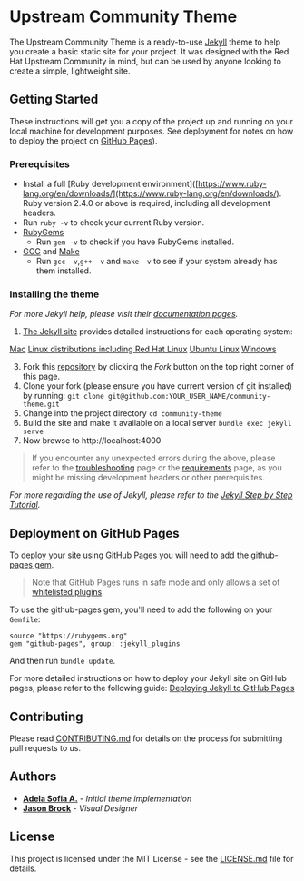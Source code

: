 # Upstream Community Theme

The Upstream Community Theme is a ready-to-use [Jekyll](https://jekyllrb.com/) theme to help you create a basic static site for your project. It was designed with the Red Hat Upstream Community in mind, but can be used by anyone looking to create a simple, lightweight site.

## Getting Started

These instructions will get you a copy of the project up and running on your local machine for development purposes. See deployment for notes on how to deploy the project on [GitHub Pages](https://pages.github.com/)).

### Prerequisites

 -  Install a full [Ruby development environment]([https://www.ruby-lang.org/en/downloads/](https://www.ruby-lang.org/en/downloads/). Ruby version 2.4.0 or above is required, including all development headers.
   - Run `ruby -v` to check your current Ruby version.
 - [RubyGems](https://rubygems.org/pages/download)
   - Run `gem -v` to check if you have RubyGems installed.
 - [GCC](https://gcc.gnu.org/install/) and [Make](https://www.gnu.org/software/make/)
   - Run `gcc -v`,`g++ -v` and `make -v` to see if your system already has them installed.

### Installing the theme

*For more Jekyll help, please visit their [documentation pages](https://jekyllrb.com/docs/).*

1. [The Jekyll site](https://jekyllrb.com/docs/installation/) provides detailed instructions for each operating system:
 
  [Mac](https://jekyllrb.com/docs/installation/macos/)
   [Linux distributions including Red Hat Linux](https://jekyllrb.com/docs/installation/other-linux)
  [Ubuntu Linux](https://jekyllrb.com/docs/installation/ubuntu/)
  [Windows](https://jekyllrb.com/docs/installation/windows/)
    
3. Fork this [repository](https://github.com/rhmwes/community-theme) by clicking the _Fork_ button on the top right corner of this page.
4. Clone your fork (please ensure you have current version of git installed) by running: 
 `git clone git@github.com:YOUR_USER_NAME/community-theme.git`
5. Change into the project directory
 `cd community-theme`
6. Build the site and make it available on a local server
`bundle exec jekyll serve`
7. Now browse to http://localhost:4000
> If you encounter any unexpected errors during the above, please refer to the [troubleshooting](https://jekyllrb.com/docs/troubleshooting/#configuration-problems) page or the [requirements](https://jekyllrb.com/docs/installation/#requirements) page, as you might be missing development headers or other prerequisites.

_For more regarding the use of Jekyll, please refer to the [Jekyll Step by Step Tutorial](https://jekyllrb.com/docs/step-by-step/01-setup/)._

## Deployment on GitHub Pages

To deploy your site using GitHub Pages you will need to add the [github-pages gem](https://github.com/github/pages-gem).

> Note that GitHub Pages runs in safe mode and only allows a set of [whitelisted plugins](https://help.github.com/articles/configuring-jekyll-plugins/#default-plugins).

To use the github-pages gem, you'll need to add the following on your `Gemfile`:

```
source "https://rubygems.org"
gem "github-pages", group: :jekyll_plugins
```
And then run `bundle update`.

For more detailed instructions on how to deploy your Jekyll site on GitHub pages, please refer to the following guide: [Deploying Jekyll to GitHub Pages](https://jekyllrb.com/docs/github-pages/#deploying-jekyll-to-github-pages)


## Contributing

Please read [CONTRIBUTING.md](https://gist.github.com/PurpleBooth/b24679402957c63ec426) for details on the process for submitting pull requests to us.

## Authors

* [**Adela Sofia A.**](https://github.com/adelasofia) - *Initial theme implementation*
* [**Jason Brock**](https://github.com/jkbrock) - *Visual Designer*

## License

This project is licensed under the MIT License - see the [LICENSE.md](LICENSE.md) file for details.
